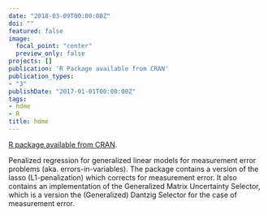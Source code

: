 ```yaml
---
date: "2018-03-09T00:00:00Z"
doi: ""
featured: false
image:
  focal_point: "center"
  preview_only: false
projects: []
publication: 'R Package available from CRAN'
publication_types:
- "3"
publishDate: "2017-01-01T00:00:00Z"
tags:
- hdme
- R
title: hdme
---
```


[R package available from CRAN](https://cran.r-project.org/package=hdme).

Penalized regression for generalized linear models for measurement error problems (aka. errors-in-variables). The package contains a version of the lasso (L1-penalization) which corrects for measurement error. It also contains an implementation of the Generalized Matrix Uncertainty Selector, which is a version the (Generalized) Dantzig Selector for the case of measurement error.